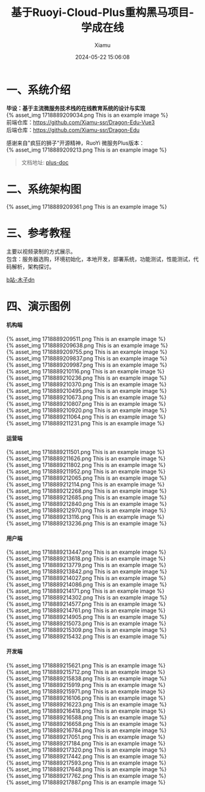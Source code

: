 ﻿---
layout: post
title: 基于Ruoyi-Cloud-Plus重构黑马项目-学成在线
date: 2024-05-22 15:06:08
author: 'Xiamu'
cover: /2024/05/22/2024-H1/2024-05-22-15-06-08/1718889217887.png
thumbnail: /2024/05/22/2024-H1/2024-05-22-15-06-08/1718889217887.png
tags:
- 重构
- 微服务
- springcloud
categories:
- 
  - SpringCloud
  - RuoYi-Cloud-Plus

---


# 一、系统介绍

**毕设：基于主流微服务技术栈的在线教育系统的设计与实现**   
{% asset_img 1718889209034.png This is an example image %}  
前端仓库：<https://github.com/Xiamu-ssr/Dragon-Edu-Vue3>  
后端仓库：<https://github.com/Xiamu-ssr/Dragon-Edu>

感谢来自"疯狂的狮子"开源精神，RuoYi 微服务Plus版本：  
{% asset_img 1718889209213.png This is an example image %}
> 文档地址: [plus-doc](https://plus-doc.dromara.org)

# 二、系统架构图

{% asset_img 1718889209361.png This is an example image %}

# 三、参考教程

主要以视频录制的方式展示。  
包含：服务器选购，环境初始化，本地开发，部署系统，功能测试，性能测试，代码解析，架构探讨。

[b站-木子dn](https://www.bilibili.com/video/BV1GM4m1k7uN)

# 四、演示图例

#### 机构端

{% asset_img 1718889209511.png This is an example image %}  
{% asset_img 1718889209638.png This is an example image %}  
{% asset_img 1718889209755.png This is an example image %}  
{% asset_img 1718889209837.png This is an example image %}  
{% asset_img 1718889209987.png This is an example image %}  
{% asset_img 1718889210116.png This is an example image %}  
{% asset_img 1718889210236.png This is an example image %}  
{% asset_img 1718889210370.png This is an example image %}  
{% asset_img 1718889210495.png This is an example image %}  
{% asset_img 1718889210673.png This is an example image %}  
{% asset_img 1718889210807.png This is an example image %}  
{% asset_img 1718889210920.png This is an example image %}  
{% asset_img 1718889211064.png This is an example image %}  
{% asset_img 1718889211231.png This is an example image %}

#### 运营端

{% asset_img 1718889211501.png This is an example image %}  
{% asset_img 1718889211626.png This is an example image %}  
{% asset_img 1718889211802.png This is an example image %}  
{% asset_img 1718889211952.png This is an example image %}  
{% asset_img 1718889212065.png This is an example image %}  
{% asset_img 1718889212114.png This is an example image %}  
{% asset_img 1718889212268.png This is an example image %}  
{% asset_img 1718889212685.png This is an example image %}  
{% asset_img 1718889212840.png This is an example image %}  
{% asset_img 1718889212970.png This is an example image %}  
{% asset_img 1718889213116.png This is an example image %}  
{% asset_img 1718889213236.png This is an example image %}

#### 用户端

{% asset_img 1718889213447.png This is an example image %}  
{% asset_img 1718889213618.png This is an example image %}  
{% asset_img 1718889213779.png This is an example image %}  
{% asset_img 1718889213842.png This is an example image %}  
{% asset_img 1718889214027.png This is an example image %}  
{% asset_img 1718889214086.png This is an example image %}  
{% asset_img 1718889214171.png This is an example image %}  
{% asset_img 1718889214302.png This is an example image %}  
{% asset_img 1718889214577.png This is an example image %}  
{% asset_img 1718889214761.png This is an example image %}  
{% asset_img 1718889214905.png This is an example image %}  
{% asset_img 1718889215073.png This is an example image %}  
{% asset_img 1718889215309.png This is an example image %}  
{% asset_img 1718889215432.png This is an example image %}

#### 开发端

{% asset_img 1718889215621.png This is an example image %}  
{% asset_img 1718889215712.png This is an example image %}  
{% asset_img 1718889215838.png This is an example image %}  
{% asset_img 1718889215919.png This is an example image %}  
{% asset_img 1718889215971.png This is an example image %}  
{% asset_img 1718889216106.png This is an example image %}  
{% asset_img 1718889216223.png This is an example image %}  
{% asset_img 1718889216418.png This is an example image %}  
{% asset_img 1718889216588.png This is an example image %}  
{% asset_img 1718889216658.png This is an example image %}  
{% asset_img 1718889216784.png This is an example image %}  
{% asset_img 1718889217051.png This is an example image %}  
{% asset_img 1718889217184.png This is an example image %}  
{% asset_img 1718889217320.png This is an example image %}  
{% asset_img 1718889217442.png This is an example image %}  
{% asset_img 1718889217593.png This is an example image %}  
{% asset_img 1718889217648.png This is an example image %}  
{% asset_img 1718889217762.png This is an example image %}  
{% asset_img 1718889217887.png This is an example image %}

